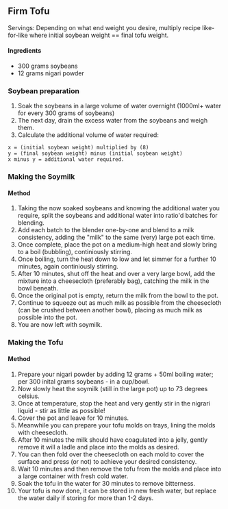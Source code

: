 ## Firm Tofu

Servings:
Depending on what end weight you desire, multiply recipe like-for-like where initial soybean weight == final tofu weight.

#### Ingredients

* 300 grams soybeans
* 12 grams nigari powder

### Soybean preparation

1. Soak the soybeans in a large volume of water overnight (1000ml+ water for every 300 grams of soybeans)
1. The next day, drain the excess water from the soybeans and weigh them.
1. Calculate the additional volume of water required:
```
x = (initial soybean weight) multiplied by (8)
y = (final soybean weight) minus (initial soybean weight)
x minus y = additional water required.
```

### Making the Soymilk

#### Method

1. Taking the now soaked soybeans and knowing the additional water you require, split the soybeans and additional water into ratio'd batches for blending.
1. Add each batch to the blender one-by-one and blend to a milk consistency, adding the "milk" to the same (very) large pot each time.
1. Once complete, place the pot on a medium-high heat and slowly bring to a boil (bubbling), continiously stirring.
1. Once boiling, turn the heat down to low and let simmer for a further 10 minutes, again continiously stirring.
1. After 10 minutes, shut off the heat and over a very large bowl, add the mixture into a cheesecloth (preferably bag), catching the milk in the bowl beneath.
1. Once the original pot is empty, return the milk from the bowl to the pot.
1. Continue to squeeze out as much milk as possible from the cheesecloth (can be crushed between another bowl), placing as much milk as possible into the pot.
1. You are now left with soymilk.

### Making the Tofu

#### Method

1. Prepare your nigari powder by adding 12 grams + 50ml boiling water; per 300 inital grams soybeans - in a cup/bowl.
1. Now slowly heat the soymilk (still in the large pot) up to 73 degrees celsius.
1. Once at temperature, stop the heat and very gently stir in the nigrari liquid - stir as little as possible!
1. Cover the pot and leave for 10 minutes.
1. Meanwhile you can prepare your tofu molds on trays, lining the molds with cheesecloth.
1. After 10 minutes the milk should have coagulated into a jelly, gently remove it will a ladle and place into the molds as desired.
1. You can then fold over the cheesecloth on each mold to cover the surface and press (or not) to achieve your desired consistency.
1. Wait 10 minutes and then remove the tofu from the molds and place into a large container with fresh cold water.
1. Soak the tofu in the water for 30 minutes to remove bitterness.
1. Your tofu is now done, it can be stored in new fresh water, but replace the water daily if storing for more than 1-2 days.
